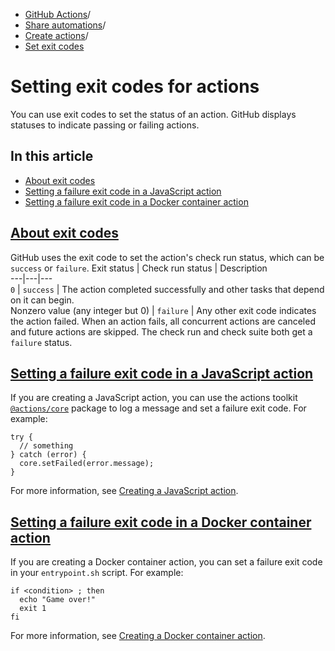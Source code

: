   * [GitHub Actions](https://docs.github.com/en/actions "GitHub Actions")/
  * [Share automations](https://docs.github.com/en/actions/sharing-automations "Share automations")/
  * [Create actions](https://docs.github.com/en/actions/sharing-automations/creating-actions "Create actions")/
  * [Set exit codes](https://docs.github.com/en/actions/sharing-automations/creating-actions/setting-exit-codes-for-actions "Set exit codes")


# Setting exit codes for actions
You can use exit codes to set the status of an action. GitHub displays statuses to indicate passing or failing actions.
## In this article
  * [About exit codes](https://docs.github.com/en/actions/sharing-automations/creating-actions/setting-exit-codes-for-actions#about-exit-codes)
  * [Setting a failure exit code in a JavaScript action](https://docs.github.com/en/actions/sharing-automations/creating-actions/setting-exit-codes-for-actions#setting-a-failure-exit-code-in-a-javascript-action)
  * [Setting a failure exit code in a Docker container action](https://docs.github.com/en/actions/sharing-automations/creating-actions/setting-exit-codes-for-actions#setting-a-failure-exit-code-in-a-docker-container-action)


## [About exit codes](https://docs.github.com/en/actions/sharing-automations/creating-actions/setting-exit-codes-for-actions#about-exit-codes)
GitHub uses the exit code to set the action's check run status, which can be `success` or `failure`.
Exit status | Check run status | Description  
---|---|---  
`0` | `success` | The action completed successfully and other tasks that depend on it can begin.  
Nonzero value (any integer but 0) | `failure` | Any other exit code indicates the action failed. When an action fails, all concurrent actions are canceled and future actions are skipped. The check run and check suite both get a `failure` status.  
## [Setting a failure exit code in a JavaScript action](https://docs.github.com/en/actions/sharing-automations/creating-actions/setting-exit-codes-for-actions#setting-a-failure-exit-code-in-a-javascript-action)
If you are creating a JavaScript action, you can use the actions toolkit [`@actions/core`](https://github.com/actions/toolkit/tree/main/packages/core) package to log a message and set a failure exit code. For example:
```
try {
  // something
} catch (error) {
  core.setFailed(error.message);
}

```

For more information, see [Creating a JavaScript action](https://docs.github.com/en/actions/creating-actions/creating-a-javascript-action).
## [Setting a failure exit code in a Docker container action](https://docs.github.com/en/actions/sharing-automations/creating-actions/setting-exit-codes-for-actions#setting-a-failure-exit-code-in-a-docker-container-action)
If you are creating a Docker container action, you can set a failure exit code in your `entrypoint.sh` script. For example:
```
if <condition> ; then
  echo "Game over!"
  exit 1
fi

```

For more information, see [Creating a Docker container action](https://docs.github.com/en/actions/creating-actions/creating-a-docker-container-action).

